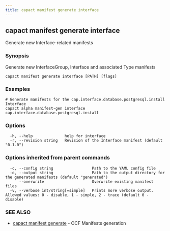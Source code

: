 ```yaml
---
title: capact manifest generate interface
---
```


## capact manifest generate interface

Generate new Interface-related manifests

### Synopsis

Generate new InterfaceGroup, Interface and associated Type manifests

```
capact manifest generate interface [PATH] [flags]
```

### Examples

```
# Generate manifests for the cap.interface.database.postgresql.install Interface
capact alpha manifest-gen interface cap.interface.database.postgresql.install
```

### Options

```
  -h, --help              help for interface
  -r, --revision string   Revision of the Interface manifest (default "0.1.0")
```

### Options inherited from parent commands

```
  -c, --config string                 Path to the YAML config file
  -o, --output string                 Path to the output directory for the generated manifests (default "generated")
      --overwrite                     Overwrite existing manifest files
  -v, --verbose int/string[=simple]   Prints more verbose output. Allowed values: 0 - disable, 1 - simple, 2 - trace (default 0 - disable)
```

### SEE ALSO

* [capact manifest generate](capact_manifest_generate.md)	 - OCF Manifests generation

